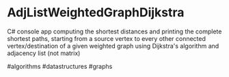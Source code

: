 # AdjListWeightedGraphDijkstra

C# console app computing the shortest distances and printing the complete shortest paths, starting from a source vertex to every other connected vertex/destination of a given weighted graph using Dijkstra's algorithm and adjacency list (not matrix)



#algorithms #datastructures #graphs
